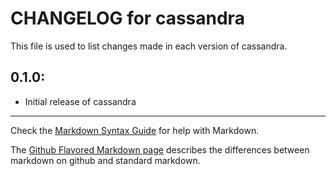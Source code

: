 # CHANGELOG for cassandra

This file is used to list changes made in each version of cassandra.

## 0.1.0:

* Initial release of cassandra

- - - 
Check the [Markdown Syntax Guide](http://daringfireball.net/projects/markdown/syntax) for help with Markdown.

The [Github Flavored Markdown page](http://github.github.com/github-flavored-markdown/) describes the differences between markdown on github and standard markdown.
